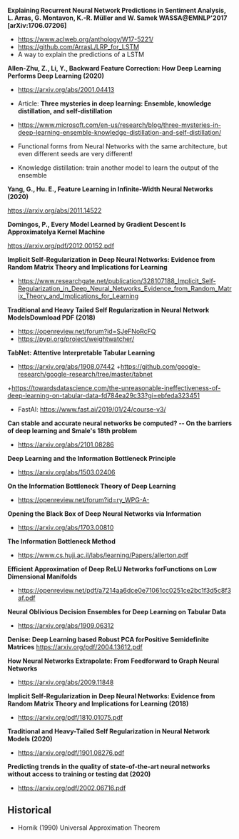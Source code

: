 



**Explaining Recurrent Neural Network Predictions in Sentiment Analysis, L. Arras, G. Montavon, K.-R. Müller and W. Samek WASSA@EMNLP'2017 [arXiv:1706.07206]**
+ https://www.aclweb.org/anthology/W17-5221/
+ https://github.com/ArrasL/LRP_for_LSTM
+ A way to explain the predictions of a LSTM



**Allen-Zhu, Z., Li, Y., Backward Feature Correction: How Deep Learning Performs Deep Learning (2020)** 

+ https://arxiv.org/abs/2001.04413

+ Article: **Three mysteries in deep learning: Ensemble, knowledge distillation, and self-distillation**
+ https://www.microsoft.com/en-us/research/blog/three-mysteries-in-deep-learning-ensemble-knowledge-distillation-and-self-distillation/
+ Functional forms from Neural Networks with the same architecture, but even different seeds are very different!
+ Knowledge distillation: train another model to learn the output of the ensemble




**Yang, G., Hu. E., Feature Learning in Infinite-Width Neural Networks (2020)**

https://arxiv.org/abs/2011.14522

**Domingos, P., Every Model Learned by Gradient Descent Is Approximatelya Kernel Machine**

https://arxiv.org/pdf/2012.00152.pdf




**Implicit Self-Regularization in Deep Neural Networks: Evidence from Random Matrix Theory and Implications for Learning**
+ https://www.researchgate.net/publication/328107188_Implicit_Self-Regularization_in_Deep_Neural_Networks_Evidence_from_Random_Matrix_Theory_and_Implications_for_Learning

**Traditional and Heavy Tailed Self Regularization in Neural Network ModelsDownload PDF (2018)**
+ https://openreview.net/forum?id=SJeFNoRcFQ
+  https://pypi.org/project/weightwatcher/


**TabNet: Attentive Interpretable Tabular Learning**
+ https://arxiv.org/abs/1908.07442
+https://github.com/google-research/google-research/tree/master/tabnet

+https://towardsdatascience.com/the-unreasonable-ineffectiveness-of-deep-learning-on-tabular-data-fd784ea29c33?gi=ebfeda323451
+ FastAI: https://www.fast.ai/2019/01/24/course-v3/



**Can stable and accurate neural networks be computed? -- On the barriers of deep learning and Smale's 18th problem**
+ https://arxiv.org/abs/2101.08286

**Deep Learning and the Information Bottleneck Principle**
+ https://arxiv.org/abs/1503.02406

**On the Information Bottleneck Theory of Deep Learning**
+ https://openreview.net/forum?id=ry_WPG-A-

**Opening the Black Box of Deep Neural Networks via Information**
+ https://arxiv.org/abs/1703.00810

**The Information Bottleneck Method**
+ https://www.cs.huji.ac.il/labs/learning/Papers/allerton.pdf

**Efficient Approximation of Deep ReLU Networks forFunctions on Low Dimensional Manifolds**
+ https://openreview.net/pdf/a7214aa6dce0e71061cc0251ce2bc1f3d5c8f3af.pdf

**Neural Oblivious Decision Ensembles for Deep Learning on Tabular Data**
+ https://arxiv.org/abs/1909.06312

**Denise: Deep Learning based Robust PCA forPositive Semidefinite Matrices**
https://arxiv.org/pdf/2004.13612.pdf

**How Neural Networks Extrapolate: From Feedforward to Graph Neural Networks**

+ https://arxiv.org/abs/2009.11848

**Implicit Self-Regularization in Deep Neural Networks: Evidence from Random Matrix Theory and Implications for Learning (2018)**

+ https://arxiv.org/pdf/1810.01075.pdf

**Traditional and Heavy-Tailed Self Regularization in Neural Network Models (2020)**

+ https://arxiv.org/pdf/1901.08276.pdf

**Predicting trends in the quality of state-of-the-art neural networks without access to training or testing dat (2020)**

+ https://arxiv.org/pdf/2002.06716.pdf




## Historical
+ Hornik (1990) Universal Approximation Theorem


